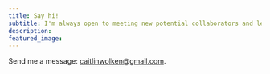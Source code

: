 ```yaml
---
title: Say hi!
subtitle: I'm always open to meeting new potential collaborators and learning about new opportunities. 
description: 
featured_image: 
---
```

Send me a message: <caitlinwolken@gmail.com>. 


